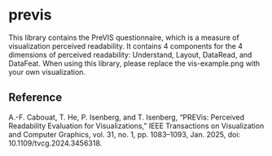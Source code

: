 
# previs

This library contains the PreVIS questionnaire, which is a measure of visualization perceived readability. It contains 4 components for the 4 dimensions of perceived readability: Understand, Layout, DataRead, and DataFeat. When using this library, please replace the vis-example.png with your own visualization.

## Reference

A.-F. Cabouat, T. He, P. Isenberg, and T. Isenberg, “PREVis: Perceived Readability Evaluation for Visualizations,” IEEE Transactions on Visualization and Computer Graphics, vol. 31, no. 1, pp. 1083–1093, Jan. 2025, doi: 10.1109/tvcg.2024.3456318.
